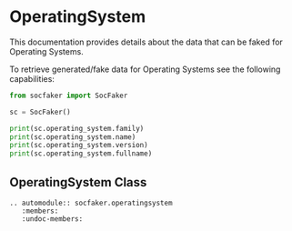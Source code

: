 # OperatingSystem

This documentation provides details about the data that can be faked for Operating Systems.

To retrieve generated/fake data for Operating Systems see the following capabilities:


```python
from socfaker import SocFaker

sc = SocFaker()

print(sc.operating_system.family)
print(sc.operating_system.name)
print(sc.operating_system.version)
print(sc.operating_system.fullname)
```

## OperatingSystem Class

```eval_rst
.. automodule:: socfaker.operatingsystem
   :members:
   :undoc-members:
```